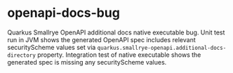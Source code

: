 # openapi-docs-bug
Quarkus Smallrye OpenAPI additional docs native executable bug.  Unit test run in JVM shows the generated OpenAPI spec includes relevant securityScheme values
set via `quarkus.smallrye-openapi.additional-docs-directory` property.  Integration test of native executable shows the generated spec is missing any securityScheme
values.
